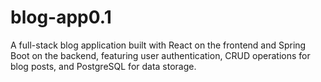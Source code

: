 # blog-app0.1
A full-stack blog application built with React on the frontend and Spring Boot on the backend, featuring user authentication, CRUD operations for blog posts, and PostgreSQL for data storage.
